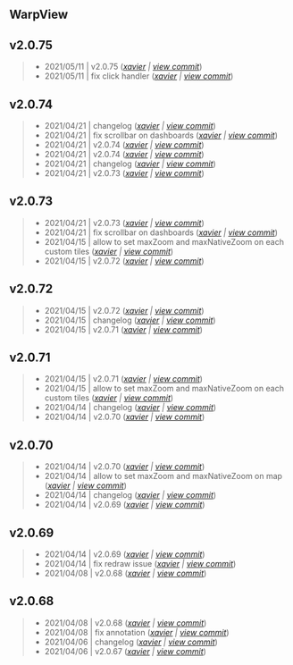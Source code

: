 WarpView
---

## v2.0.75

> +  2021/05/11  | v2.0.75  (*[xavier](marin.xavier@gmail.com) | [view commit](https://github.com/senx/warpview/commit/66fa878ee67e614548c163069be81c648d25356b)*)
> +  2021/05/11  | fix click handler  (*[xavier](marin.xavier@gmail.com) | [view commit](https://github.com/senx/warpview/commit/05f56927c2a44415fac5009afe0036ab42122d32)*)

## v2.0.74

> +  2021/04/21  | changelog  (*[xavier](marin.xavier@gmail.com) | [view commit](https://github.com/senx/warpview/commit/71e68145487469b1cb5d3961365a5f422bea5fcd)*)
> +  2021/04/21  | fix scrollbar on dashboards  (*[xavier](marin.xavier@gmail.com) | [view commit](https://github.com/senx/warpview/commit/225f18ed204e23683c9ef53f04d6d795d7231f58)*)
> +  2021/04/21  | v2.0.74  (*[xavier](marin.xavier@gmail.com) | [view commit](https://github.com/senx/warpview/commit/0d8bb04ba610ba3e286d3b21f904c26635a48e2c)*)
> +  2021/04/21  | v2.0.74  (*[xavier](marin.xavier@gmail.com) | [view commit](https://github.com/senx/warpview/commit/40d1a2549c95599b584a85b0816e818c04fae5f5)*)
> +  2021/04/21  | changelog  (*[xavier](marin.xavier@gmail.com) | [view commit](https://github.com/senx/warpview/commit/32b289b173633aa049a522186ea0e81575f9057b)*)
> +  2021/04/21  | v2.0.73  (*[xavier](marin.xavier@gmail.com) | [view commit](https://github.com/senx/warpview/commit/8ed6a1d5072a949774812db47ef9c05cb823948c)*)

## v2.0.73

> +  2021/04/21  | v2.0.73  (*[xavier](marin.xavier@gmail.com) | [view commit](https://github.com/senx/warpview/commit/31f9968f3dfd2572e2367aeec67adc18c51a39d7)*)
> +  2021/04/21  | fix scrollbar on dashboards  (*[xavier](marin.xavier@gmail.com) | [view commit](https://github.com/senx/warpview/commit/2981511dbb0559641ebd8d42b3c62f447a651b46)*)
> +  2021/04/15  | allow to set maxZoom and maxNativeZoom on each custom tiles  (*[xavier](marin.xavier@gmail.com) | [view commit](https://github.com/senx/warpview/commit/88d20156734ee8a47749bdc6d28bf45b26199c23)*)
> +  2021/04/15  | v2.0.72  (*[xavier](marin.xavier@gmail.com) | [view commit](https://github.com/senx/warpview/commit/0809bfb139223d8711a1e614af937f4d4943a3ad)*)

## v2.0.72

> +  2021/04/15  | v2.0.72  (*[xavier](marin.xavier@gmail.com) | [view commit](https://github.com/senx/warpview/commit/8140cf323e6b8efdc52bc4d2354f8710468cc303)*)
> +  2021/04/15  | changelog  (*[xavier](marin.xavier@gmail.com) | [view commit](https://github.com/senx/warpview/commit/33a90a8834da5c1de84dcfb255fda6b05991e9d3)*)
> +  2021/04/15  | v2.0.71  (*[xavier](marin.xavier@gmail.com) | [view commit](https://github.com/senx/warpview/commit/f23de4751f5462a53dbcac1d028e20ce63b25592)*)

## v2.0.71

> +  2021/04/15  | v2.0.71  (*[xavier](marin.xavier@gmail.com) | [view commit](https://github.com/senx/warpview/commit/86deef7e55f3d884e8c48f5c14087cee5e9dd9de)*)
> +  2021/04/15  | allow to set maxZoom and maxNativeZoom on each custom tiles  (*[xavier](marin.xavier@gmail.com) | [view commit](https://github.com/senx/warpview/commit/0964f06ae9ea7febcdf533acc1408ed0938a43da)*)
> +  2021/04/14  | changelog  (*[xavier](marin.xavier@gmail.com) | [view commit](https://github.com/senx/warpview/commit/e61a7cb680c161fb6fef71821a3e8eb11b42e268)*)
> +  2021/04/14  | v2.0.70  (*[xavier](marin.xavier@gmail.com) | [view commit](https://github.com/senx/warpview/commit/b5fc38813989d340522785921cb25d56020439a8)*)

## v2.0.70

> +  2021/04/14  | v2.0.70  (*[xavier](marin.xavier@gmail.com) | [view commit](https://github.com/senx/warpview/commit/72dfd160d722765a99e2e66907a7df14335e228d)*)
> +  2021/04/14  | allow to set maxZoom and maxNativeZoom on map  (*[xavier](marin.xavier@gmail.com) | [view commit](https://github.com/senx/warpview/commit/41bfeec68e0d4cd3d87056204997716fb7b45023)*)
> +  2021/04/14  | changelog  (*[xavier](marin.xavier@gmail.com) | [view commit](https://github.com/senx/warpview/commit/2542a266d32314f91353977bf478fe4706a4f573)*)
> +  2021/04/14  | v2.0.69  (*[xavier](marin.xavier@gmail.com) | [view commit](https://github.com/senx/warpview/commit/5a6c55de31c88a3ea9a72ac676dac55edfe213de)*)

## v2.0.69

> +  2021/04/14  | v2.0.69  (*[xavier](marin.xavier@gmail.com) | [view commit](https://github.com/senx/warpview/commit/a160a43235bc756eb7adbe5d1434d1426c86261f)*)
> +  2021/04/14  | fix redraw issue  (*[xavier](marin.xavier@gmail.com) | [view commit](https://github.com/senx/warpview/commit/d881f2ff7819eca65f225c0f10aa731eede0d865)*)
> +  2021/04/08  | v2.0.68  (*[xavier](marin.xavier@gmail.com) | [view commit](https://github.com/senx/warpview/commit/12fbb8d4c4b39514e56fb8af6e052ac84d0e9a49)*)

## v2.0.68

> +  2021/04/08  | v2.0.68  (*[xavier](marin.xavier@gmail.com) | [view commit](https://github.com/senx/warpview/commit/7e289919f667dbefa9d7b47690f8743f7c4d8d2b)*)
> +  2021/04/08  | fix annotation  (*[xavier](marin.xavier@gmail.com) | [view commit](https://github.com/senx/warpview/commit/c0c132bad1faf11b7b60c62ad8cc6da8f9e51a36)*)
> +  2021/04/06  | changelog  (*[xavier](marin.xavier@gmail.com) | [view commit](https://github.com/senx/warpview/commit/c5132bcc526b6e66b1319d1bf81c0e245196d6fa)*)
> +  2021/04/06  | v2.0.67  (*[xavier](marin.xavier@gmail.com) | [view commit](https://github.com/senx/warpview/commit/390ee423aafeed9f14ab925da7e2ae36daab942b)*)


